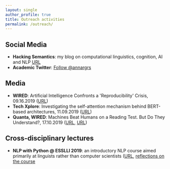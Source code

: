 ```yaml
---
layout: single
author_profile: true
title: Outreach activities
permalink: /outreach/
---
```



## Social Media

* **Hacking Semantics**: my blog on computational linguistics, cognition, AI and NLP [URL](https://hackingsemantics.xyz/) 
* **Academic Twitter**: <a href="https://twitter.com/annargrs?ref_src=twsrc%5Etfw" class="twitter-follow-button" data-lang="en" data-dnt="true" data-show-count="false">Follow @annargrs</a><script async src="https://platform.twitter.com/widgets.js" charset="utf-8"></script>

## Media                                  

* **WIRED**: Artificial Intelligence Confronts a 'Reproducibility' Crisis, 09.16.2019 ([URL](https://www.wired.com/story/artificial-intelligence-confronts-reproducibility-crisis/))
* **Tech Xplore**: Investigating the self-attention mechanism behind BERT-based architectures, 11.09.2019 ([URL](https://techxplore.com/news/2019-09-self-attention-mechanism-bert-based-architectures.html))
* **Quanta, WIRED**: Machines Beat Humans on a Reading Test. But Do They Understand?, 17.10.2019 ([URL](https://techxplore.com/news/2019-09-self-attention-mechanism-bert-based-architectures.html), [URL](https://www.wired.com/story/computers-are-learning-to-read-but-theyre-still-not-so-smart/)) 
   
## Cross-disciplinary lectures

* **NLP with Python @ ESSLLI 2019**: an introductory NLP course aimed primarily at linguists rather than computer scientists ([URL](https://sites.google.com/view/esslli2019-nlp/home), [reflections on the course](https://hackingsemantics.xyz/2019/nlp4linguists/)
